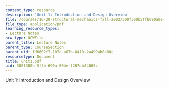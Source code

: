 ```yaml
---
content_type: resource
description: 'Unit 1: Introduction and Design Overview'
file: /courses/16-20-structural-mechanics-fall-2002/300f300b5ffb690a004ef267db44065c_unit1.pdf
file_type: application/pdf
learning_resource_types:
- Lecture Notes
ocw_type: OCWFile
parent_title: Lecture Notes
parent_type: CourseSection
parent_uid: fd6602f7-107c-a67b-8410-2a499ab8a88c
resourcetype: Document
title: unit1.pdf
uid: 300f300b-5ffb-690a-004e-f267db44065c
---
```

Unit 1: Introduction and Design Overview

